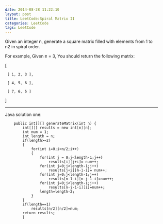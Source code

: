 ```yaml
---
date: 2014-08-28 11:22:10
layout: post
title: LeetCode:Spiral Matrix II
categories: LeetCode
tags: LeetCode
---
```


Given an integer n, generate a square matrix filled with elements from 1 to n2 in spiral order.

For example,
Given n = 3,
You should return the following matrix:

[

     [ 1, 2, 3 ],

     [ 4, 5, 6 ],

     [ 7, 6, 5 ]

]

***
Java solution one:


		public int[][] generateMatrix(int n) {
			int[][] results = new int[n][n];
			int num = 1;
			int length = n;
			if(length>=2)
			{
				for(int i=0;i<n/2;i++)
				{
					for(int j = 0;j<length-1;j++)
						results[i][j+i]= num++;
					for(int j=0;j<length-1;j++)
						results[j+i][n-1-i]= num++;
					for(int j=0;j<length-1;j++)
						results[n-1-i][n-j-1-i]=num++;
					for(int j=0;j<length-1;j++)
						results[n-j-1-i][i]=num++;
					length=length-2;
				}
			}
			if(length==1)
				results[n/2][n/2]=num;
			return results;
			}

